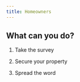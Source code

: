 ```yaml
---
title: Homeowners
---
```


## What can you do?

1. Take the survey

2. Secure your property

3. Spread the word
